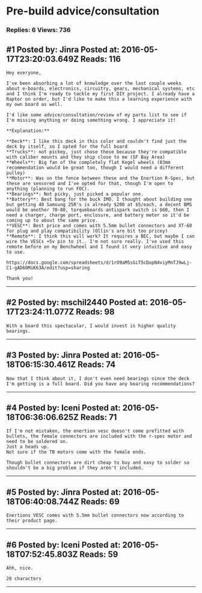 # Pre-build advice/consultation

### Replies: 6 Views: 736

## \#1 Posted by: Jinra Posted at: 2016-05-17T23:20:03.649Z Reads: 116

```
Hey everyone,

I've been absorbing a lot of knowledge over the last couple weeks about e-boards, electronics, circuitry, gears, mechanical systems, etc and I think I'm ready to tackle my first DIY project. I already have a Raptor on order, but I'd like to make this a learning experience with my own board as well. 

I'd like some advice/consultation/review of my parts list to see if I'm missing anything or doing something wrong. I appreciate it!

**Explanation:**

**Deck**: I like this deck in this color and couldn't find just the deck by itself, so I opted for the full board
**Trucks**: not pickey, just chose these because they're compatible with caliber mounts and they ship close to me (SF Bay Area)
**Wheels**: Big fan of the completely flat Kegel wheels (83mm recommendation would be great too, though I would need a different pulley)
**Motor**: Was on the fence between these and the Enertion R-Spec, but these are sensored and I've opted for that, though I'm open to anything (planning to run FOC).
**Bearings**: Not picky, just picked a popular one.
**Battery**: Best bang for the buck IMO. I thought about building one but getting 40 Samsung 25R's is already $200 at $5/each, a decent BMS would be another 70-80, torqueboards antispark switch is $60, then I need a charger, charge port, enclosure, and battery meter so it'd be coming up to about the same price.
**VESC**: Best price and comes with 5.5mm bullet connectors and XT-60 for plug and play compatibility (Ollin's are bit too pricey)
**Remote**: I think this will work? It requires a BEC, but maybe I can wire the VESCs +5v pin to it.. I'm not sure really. I've used this remote before on my Benchwheel and I found it very intuitive and easy to use.

https://docs.google.com/spreadsheets/d/1rO9aM5sGiT5cDopN4viyMnTJ9wLj-C1-gAD60MiK63A/edit?usp=sharing

Thank you!
```

---
## \#2 Posted by: mschil2440 Posted at: 2016-05-17T23:24:11.077Z Reads: 98

```
With a board this spectacular, I would invest is higher quality bearings.
```

---
## \#3 Posted by: Jinra Posted at: 2016-05-18T06:15:30.461Z Reads: 74

```
Now that I think about it, I don't even need bearings since the deck I'm getting is a full board. Did you have any bearing recommendations?
```

---
## \#4 Posted by: Iceni Posted at: 2016-05-18T06:36:06.625Z Reads: 71

```
If I'm not mistaken, the enertion vesc doesn't come prefitted with bullets, the female connectors are included with the r-spec motor and need to be soldered on.
Just a heads up.
Not sure if the TB motors come with the female ends.

Though bullet connectors are dirt cheap to buy and easy to solder so shouldn't be a big problem if they aren't included.
```

---
## \#5 Posted by: Jinra Posted at: 2016-05-18T06:40:08.744Z Reads: 69

```
Enertions VESC comes with 5.5mm bullet connectors now according to their product page.
```

---
## \#6 Posted by: Iceni Posted at: 2016-05-18T07:52:45.803Z Reads: 59

```
Ahh, nice.

20 characters
```

---
